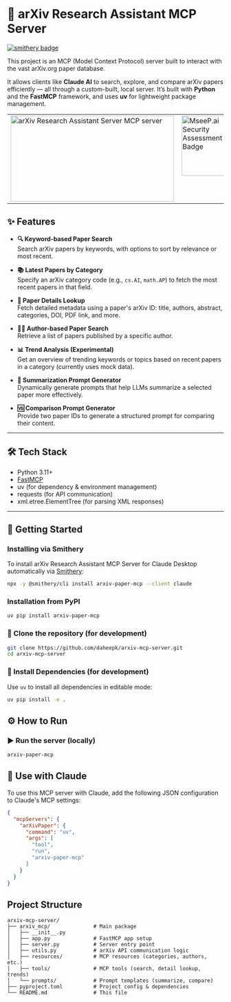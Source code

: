 # 🧠 arXiv Research Assistant MCP Server

[![smithery badge](https://smithery.ai/badge/@daheepk/arxiv-paper-mcp)](https://smithery.ai/server/@daheepk/arxiv-paper-mcp)


This project is an MCP (Model Context Protocol) server built to interact with the vast arXiv.org paper database.

It allows clients like **Claude AI** to search, explore, and compare arXiv papers efficiently — all through a custom-built, local server. It’s built with **Python** and the **FastMCP** framework, and uses **uv** for lightweight package management.

<table>
  <tr>
    <td>
      <a href="https://glama.ai/mcp/servers/@daheepk/arxiv-mcp-server">
        <img width="380" height="200" src="https://glama.ai/mcp/servers/@daheepk/arxiv-mcp-server/badge" alt="arXiv Research Assistant Server MCP server" />
      </a>
    </td>
    <td style="vertical-align: top; padding-left: 10px;">
      <a href="https://mseep.ai/app/daheepk-arxiv-paper-mcp">
        <img src="https://mseep.net/pr/daheepk-arxiv-paper-mcp-badge.png" alt="MseeP.ai Security Assessment Badge" width="140" />
      </a>
    </td>
  </tr>
</table>


## ✨ Features

- **🔍 Keyword-based Paper Search**  
  Search arXiv papers by keywords, with options to sort by relevance or most recent.

- **📚 Latest Papers by Category**  
  Specify an arXiv category code (e.g., `cs.AI`, `math.AP`) to fetch the most recent papers in that field.

- **📄 Paper Details Lookup**  
  Fetch detailed metadata using a paper's arXiv ID: title, authors, abstract, categories, DOI, PDF link, and more.

- **🧑‍🔬 Author-based Paper Search**  
  Retrieve a list of papers published by a specific author.

- **📊 Trend Analysis (Experimental)**  
  Get an overview of trending keywords or topics based on recent papers in a category (currently uses mock data).

- **📝 Summarization Prompt Generator**  
  Dynamically generate prompts that help LLMs summarize a selected paper more effectively.

- **🆚 Comparison Prompt Generator**  
  Provide two paper IDs to generate a structured prompt for comparing their content.

---

## 🛠️ Tech Stack

- Python 3.11+
- [FastMCP](https://github.com/modelcontextprotocol/fastmcp)
- uv (for dependency & environment management)
- requests (for API communication)
- xml.etree.ElementTree (for parsing XML responses)

---

## 🚀 Getting Started

### Installing via Smithery

To install arXiv Research Assistant MCP Server for Claude Desktop automatically via [Smithery](https://smithery.ai/server/arxiv-paper-mcp):

```bash
npx -y @smithery/cli install arxiv-paper-mcp --client claude
```

### Installation from PyPI

```bash
uv pip install arxiv-paper-mcp
```

### 🔧 Clone the repository (for development)
```bash
git clone https://github.com/daheepk/arxiv-mcp-server.git
cd arxiv-mcp-server
```
### 🔧 Install Dependencies (for development)

Use `uv` to install all dependencies in editable mode:

```bash
uv pip install -e .
```


## ⚙️ How to Run

### ▶️ Run the server (locally)

```bash
arxiv-paper-mcp
```

## 🔌 Use with Claude

To use this MCP server with Claude, add the following JSON configuration to Claude's MCP settings:

```json
{
  "mcpServers": {
    "arXivPaper": {
      "command": "uv",
      "args": [
        "tool",
        "run",
        "arxiv-paper-mcp"
      ]
    }
  }
}
```

## Project Structure
```
arxiv-mcp-server/
├── arxiv_mcp/              # Main package
│   ├── __init__.py
│   ├── app.py              # FastMCP app setup
│   ├── server.py           # Server entry point
│   ├── utils.py            # arXiv API communication logic
│   ├── resources/          # MCP resources (categories, authors, etc.)
│   ├── tools/              # MCP tools (search, detail lookup, trends)
│   └── prompts/            # Prompt templates (summarize, compare)
├── pyproject.toml          # Project config & dependencies
└── README.md               # This file
```
